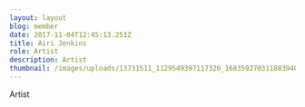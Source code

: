 ```yaml
---
layout: layout
blog: member
date: 2017-11-04T12:45:13.251Z
title: Airi Jenkins
role: Artist
description: Artist
thumbnail: /images/uploads/13731511_1129549397117326_1683592703118839409_n.jpg
---
```

Artist
